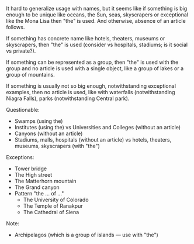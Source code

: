 It hard to generalize usage with names, but it seems like if something is big enough to be unique like oceans, the Sun, seas, skyscrapers or exceptional like the Mona Lisa then "the" is used. And otherwise, absence of an article follows.

If something has concrete name like hotels, theaters, museums or skyscrapers, then "the" is used (consider vs hospitals, stadiums; is it social vs private?).

If something can be represented as a group, then "the" is used with the group and no article is used with a single object, like a group of lakes or a group of mountains.

If something is usually not so big enough, notwithstanding exceptional examples, then no article is used, like with waterfalls (notwithstanding Niagra Falls), parks (notwithstanding Central park).

Questionable:
- Swamps (using the)
- Institutes (using the) vs Universities and Colleges (without an article)
- Canyons (without an article)
- Stadiums, malls, hospitals (without an article) vs hotels, theaters, museums, skyscrapers (with "the")

Exceptions:
- Tower bridge
- The High street
- The Matterhorn mountain
- The Grand canyon
- Pattern "the ... of ..."
  - The University of Colorado
  - The Temple of Ranakpur
  - The Cathedral of Siena

Note:
- Archipelagos (which is a group of islands — use with "the")
